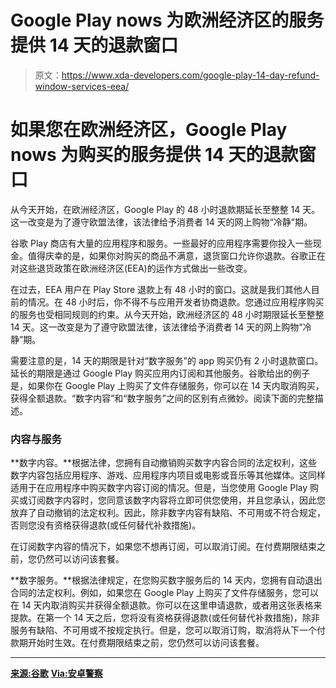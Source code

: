 # Google Play nows 为欧洲经济区的服务提供 14 天的退款窗口

> 原文：<https://www.xda-developers.com/google-play-14-day-refund-window-services-eea/>

# 如果您在欧洲经济区，Google Play nows 为购买的服务提供 14 天的退款窗口

从今天开始，在欧洲经济区，Google Play 的 48 小时退款期延长至整整 14 天。这一改变是为了遵守欧盟法律，该法律给予消费者 14 天的网上购物“冷静”期。

谷歌 Play 商店有大量的应用程序和服务。一些最好的应用程序需要你投入一些现金。值得庆幸的是，如果你对购买的商品不满意，退货窗口允许你退款。谷歌正在对这些退货政策在欧洲经济区(EEA)的运作方式做出一些改变。

在过去，EEA 用户在 Play Store 退款上有 48 小时的窗口。这就是我们其他人目前的情况。在 48 小时后，你不得不与应用开发者协商退款。您通过应用程序购买的服务也受相同规则的约束。从今天开始，欧洲经济区的 48 小时期限延长至整整 14 天。这一改变是为了遵守欧盟法律，该法律给予消费者 14 天的网上购物“冷静”期。

需要注意的是，14 天的期限是针对“数字服务”的 app 购买仍有 2 小时退款窗口。延长的期限是通过 Google Play 购买应用内订阅和其他服务。谷歌给出的例子是，如果你在 Google Play 上购买了文件存储服务，你可以在 14 天内取消购买，获得全额退款。“数字内容”和“数字服务”之间的区别有点微妙。阅读下面的完整描述。

### 内容与服务

**数字内容。**根据法律，您拥有自动撤销购买数字内容合同的法定权利，这些数字内容包括应用程序、游戏、应用程序内项目或电影或音乐等其他媒体。这同样适用于在应用程序中购买数字内容订阅的情况。但是，当您使用 Google Play 购买或订阅数字内容时，您同意该数字内容将立即可供您使用，并且您承认，因此您放弃了自动撤销的法定权利。因此，除非数字内容有缺陷、不可用或不符合规定，否则您没有资格获得退款(或任何替代补救措施)。

在订阅数字内容的情况下，如果您不想再订阅，可以取消订阅。在付费期限结束之前，您仍然可以访问该套餐。

**数字服务。**根据法律规定，在您购买数字服务后的 14 天内，您拥有自动退出合同的法定权利。例如，如果您在 Google Play 上购买了文件存储服务，您可以在 14 天内取消购买并获得全额退款。你可以在这里申请退款，或者用这张表格来提款。在第一个 14 天之后，您将没有资格获得退款(或任何替代补救措施)，除非服务有缺陷、不可用或不按规定执行。但是，您可以取消订购，取消将从下一个付款期开始时生效。在付费期限结束之前，您仍然可以访问该套餐。

* * *

[**来源:谷歌**](https://support.google.com/googleplay/answer/7659581) [**Via:安卓警察**](https://www.androidpolice.com/2018/03/28/google-users-europe-now-14-day-refund-window-services-purchased-play-store/)